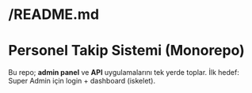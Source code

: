 # /README.md
# Personel Takip Sistemi (Monorepo)
Bu repo; **admin panel** ve **API** uygulamalarını tek yerde toplar. İlk hedef: Super Admin için login + dashboard (iskelet).
